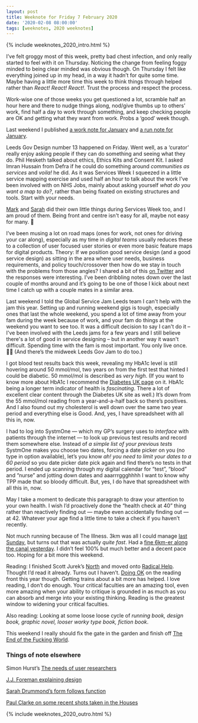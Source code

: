 ```yaml
---
layout: post
title: Weeknote for Friday 7 February 2020
date: '2020-02-08 08:00:00'
tags: [weeknotes, 2020 weeknotes]
---
```

{% include weeknotes_2020_intro.html %}

I’ve felt groggy most of this week, pretty bad chest infection, and only really started to feel with it on Thursday. Noticing the change from feeling foggy minded to being clear minded was obvious though. On Thursday I felt like everything joined up in my head, in a way it hadn’t for quite some time. Maybe having a little more time this week to think things through helped rather than _React! React! React!_. Trust the process and respect the process.

Work-wise one of those weeks you get questioned a lot, scramble half an hour here and there to nudge things along, nod/give thumbs up to others’ work, find half a day to work through something, and keep checking people are OK and getting what they want from work. Probs a ‘good’ week though.

Last weekend I published [a work note for January](https://www.ermlikeyeah.com/work-note-2020-january/) and [a run note for January](https://www.ermlikeyeah.com/run-note-2020-january/).

Leeds Gov Design number 13 happened on Friday. Went well, as a ‘curator’ really enjoy asking people if they can do something and seeing what they do. Phil Hesketh talked about ethics, Ethics Kits and Consent Kit. I asked Imran Hussain from Defra if he could do something around _communities as services_ and _voila!_ he did. As it was Services Week I squeezed in a little service mapping exercise and used half an hour to talk about the work I’ve been involved with on NHS Jobs, mainly about asking yourself _what do you want a map to do?_, rather than being fixated on existing structures and tools. Start with your needs.

[Mark](https://twitter.com/mrkwrght) and [Sarah](https://twitter.com/SarahRoseUR) did their own little things during Services Week too, and I am proud of them. Being front and centre isn't easy for all, maybe not easy for many. 

I’ve been musing a lot on road maps (ones for work, not ones for driving your car along), especially as my time in _digital teams_ usually reduces these to a collection of user focused user stories or even more basic feature maps for digital products. Theory: If we position good service design (and a good service design) as sitting in the area where user needs, business requirements, and policy touch/crossover then how do we stay in touch with the problems from those angles? I shared a bit of this [on Twitter](https://twitter.com/ermlikeyeah/status/1225337249769848832) and the responses were interesting. I’ve been dribbling notes down over the last couple of months around and it’s going to be one of those I kick about next time I catch up with a couple mates in a similar area.

Last weekend I told the Global Service Jam Leeds team I can't help with the jam this year. Setting up and running weekend gigs is tough, especially ones that last the whole weekend, you spend a lot of time away from your fam during the week because of work, and your fam do things at the weekend you want to see too. It was a difficult decision to say I can't do it – I've been involved with the Leeds jams for a few years and I still believe there's a lot of good in service designing – but in another way it wasn't difficult. Spending time with the fam is most important. You only live once. 🙏🏼 (And there’s the midweek Leeds Gov Jam to do too.)

I got blood test results back this week, revealing my HbA1c level is still hovering around 50 mmol/mol, two years on from the first test that hinted I could be diabetic. 50 mmol/mol is described as _very high_. (If you want to know more about HbA1c I recommend the [Diabetes UK page](https://www.diabetes.co.uk/what-is-hba1c.html) on it. HbA1c being a longer term indicator of health is _fascinating_. There a lot of excellent clear content through the Diabetes UK site as well.) It’s down from the 55 mmol/mol reading from a year-and-a-half back so there’s positives. And I also found out my cholesterol is well down over the same two year period and everything else is Good. And, yes, I have spreadsheet with all this in, now.

I had to log into SystmOne — which my GP’s surgery uses to _interface_ with patients through the internet — to look up previous test results and record them somewhere else. Instead of _a simple list of your previous tests_ SystmOne makes you choose two dates, forcing a date picker on you (no type in option available), let’s you know _ah! you need to limit your dates to a 60 period_ so you date picker date pick again and find there’s no tests in that period. I ended up scanning through my digital calendar for “test”, “blood” and “nurse” and jotting down dates and aaarrrggghhhh I want to know why TPP made that so bloody difficult. But, yes, I do have that spreadsheet with all this in, now.

May I take a moment to dedicate this paragraph to draw your attention to your own health. I wish I’d proactively done the “health check at 40” thing rather than reactively finding out — maybe even accidentally finding out — at 42. Whatever your age find a little time to take a check if you haven’t recently.

Not much running because of The Illness. 3km was all I could manage [last Sunday](https://www.strava.com/activities/3065791028), but turns out that was actually _quite fast_. Had a [fine 6km-er along the canal yesterday](https://www.strava.com/activities/3079857631). I didn’t feel 100% but much better and a decent pace too. Hoping for a bit more this weekend.

Reading: I finished Scott Jurek’s [North](https://www.goodreads.com/book/show/34219858) and moved onto [Radical Help](https://www.goodreads.com/book/show/40274525). Thought I’d read it already. Turns out I haven’t. [Doing OK](https://www.goodreads.com/user_challenges/19557966) on the reading front this year though. Getting trains about a bit more has helped. I love reading, I don’t do enough. Your critical faculties are an amazing tool, even more amazing when your ability to critique is grounded in as much as you can absorb and merge into your existing thinking. Reading is the greatest window to widening your critical faculties. 

Also reading: Looking at some loose loose cycle of _running book, design book, graphic novel, looser worky type book, fiction book_.

This weekend I really should fix the gate in the garden and finish off [The End of the Fucking World](https://en.wikipedia.org/wiki/The_End_of_the_F***ing_World).

### Things of note elsewhere

Simon Hurst’s [The needs of user researchers](https://medium.com/@simon.hurst_92516/the-needs-of-user-researchers-5a710f1c5b19)

[J.J. Foreman explaining design](https://twitter.com/berkun/status/1224404274152497152?s=20)

[Sarah Drummond’s form follows function](https://medium.com/wearesnook/a-brief-history-of-form-follows-function-6b6484c8c961)

[Paul Clarke on some recent shots taken in the Houses](https://paulclarke.com/photography/blog/the-eyes-have-it/)

{% include weeknotes_2020_outro.html %}
